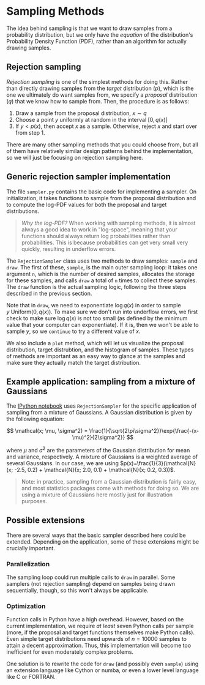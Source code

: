 # Sampling Methods

The idea behind sampling is that we want to draw samples from a
probability distribution, but we only have the *equation* of the
distribution's Probability Density Function (PDF), rather than an
algorithm for actually drawing samples.

## Rejection sampling

*Rejection sampling* is one of the simplest methods for doing
this. Rather than directly drawing samples from the *target*
distribution ($p$), which is the one we ultimately do want samples
from, we specify a *proposal* distribution ($q$) that we know how to
sample from. Then, the procedure is as follows:

1. Draw a sample from the proposal distribution, $x\sim q$
2. Choose a point $y$ uniformly at random in the interval $[0, q(x)]$
3. If $y < p(x)$, then accept $x$ as a sample. Otherwise, reject $x$
   and start over from step 1.

There are many other sampling methods that you could choose from, but
all of them have relatively similar design patterns behind the
implementation, so we will just be focusing on rejection sampling
here.

## Generic rejection sampler implementation

The file `sampler.py` contains the basic code for implementing a
sampler. On initialization, it takes functions to sample from the
proposal distribution and to compute the log-PDF values for both the
proposal and target distributions. 

> *Why the log-PDF?* When working with sampling methods, it is almost
> always a good idea to work in "log-space", meaning that your
> functions should always return log probabilities rather than
> probabilities. This is because probabilities can get very small very
> quickly, resulting in underflow errors.

The `RejectionSampler` class uses two methods to draw samples:
`sample` and `draw`. The first of these, `sample`, is the main outer
sampling loop: it takes one argument `n`, which is the number of
desired samples, allocates the storage for these samples, and calls
`draw` a total of `n` times to collect these samples. The `draw`
function is the actual sampling logic, following the three steps
described in the previous section.

Note that in `draw`, we need to exponentiate $\log{q(x)}$ in order to
sample $y~\mathrm{Uniform}(0, q(x))$. To make sure we don't run into
underflow errors, we first check to make sure $\log{q(x)}$ is not too
small (as defined by the minimum value that your computer can
exponentiate). If it is, then we won't be able to sample $y$, so we
`continue` to try a different value of $x$.

We also include a `plot` method, which will let us visualize the
proposal distribution, target distrubtion, and the histogram of
samples. These types of methods are important as an easy way to glance
at the samples and make sure they actually match the target
distribution.

## Example application: sampling from a mixture of Gaussians

The
[IPython notebook](http://nbviewer.org/github/jhamrick/500lines/blob/sampler/sampler/Sampling%20example.ipynb)
uses `RejectionSampler` for the specific application of sampling from
a mixture of Gaussians. A Gaussian distribution is given by the
following equation:

$$
\mathcal(x; \mu, \sigma^2) = \frac{1}{\sqrt{2\pi\sigma^2}}\exp{\frac{-(x-\mu)^2}{2\sigma^2}}
$$

where $\mu$ and $\sigma^2$ are the parameters of the Gaussian
distribution for mean and variance, respectively. A mixture of
Gaussians is a weighted average of several Gaussians. In our case, we
are using $p(x)=\frac{1}{3}(\mathcal{N}(x; -2.5, 0.2) + \mathcal{N}(x;
2.0, 0.1) + \mathcal{N}(x; 0.2, 0.3))$.

> Note: in practice, sampling from a Gaussian distribution is fairly
> easy, and most statistics packages come with methods for doing
> so. We are using a mixture of Gaussians here mostly just for
> illustration purposes.

## Possible extensions

There are several ways that the basic sampler described here could be
extended. Depending on the application, some of these extensions might
be crucially important.

### Parallelization

The sampling loop could run multiple calls to `draw` in parallel. Some
samplers (not rejection sampling) depend on samples being drawn
sequentially, though, so this won't always be applicable.

### Optimization

Function calls in Python have a high overhead. However, based on the
current implementation, we require *at least* seven Python calls per
sample (more, if the proposal and target functions themselves make
Python calls). Even simple target distributions need upwards of
$n=10000$ samples to attain a decent approximation. Thus, this
implementation will become too inefficient for even moderately complex
problems.

One solution is to rewrite the code for `draw` (and possibly even
`sample`) using an extension language like Cython or numba, or even a
lower level language like C or FORTRAN.
